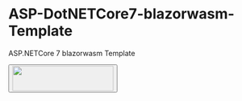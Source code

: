 # ASP-DotNETCore7-blazorwasm-Template
ASP.NETCore 7 blazorwasm Template

<a href="https://app.lyrid.io/login?one-click-deploy=true&origin=github&repository-url=https://github.com/LyridInc/ASP-DotNETCore7-blazorwasm-Template.git&env=empty&project-type=ASP-DotNETCore7-blazorwasm&repo-name=ASP-DotNETCore7-blazorwasm-Template">
  <button>
    <img src="/dotnet5_asp.template/wwwroot/assets/svg/ocd_deploy_to_lyrid.svg" style="height: 50px; width:200px;"/>
  </button>
</a>